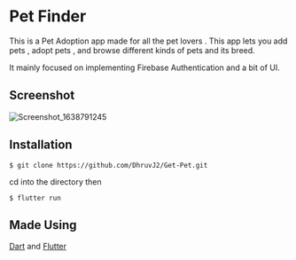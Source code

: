 # Pet Finder

This is a Pet Adoption app made for all the pet lovers .
This app lets you add pets , adopt pets , and browse different kinds of pets and its breed.

It mainly focused on implementing Firebase Authentication and a bit of UI.

## Screenshot
![Screenshot_1638791245](https://user-images.githubusercontent.com/79400453/144841499-42749932-e3b2-41ae-a7e0-780b62913490.png)

## Installation
```shell
$ git clone https://github.com/DhruvJ2/Get-Pet.git
```
cd into the directory then
```shell
$ flutter run
```

## Made Using
[Dart](https://dart.dev/) and [Flutter](https://flutter.dev/docs)
